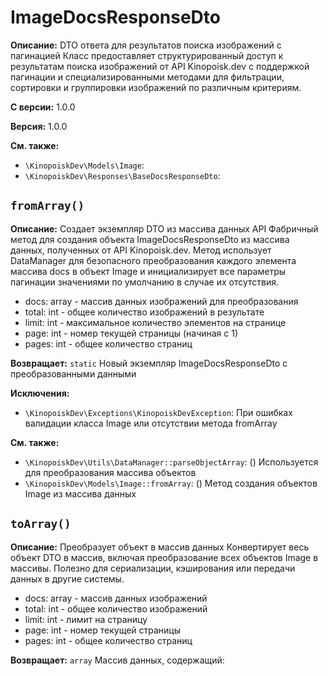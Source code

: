 # ImageDocsResponseDto

**Описание:** DTO ответа для результатов поиска изображений с пагинацией
Класс предоставляет структурированный доступ к результатам поиска изображений
от API Kinopoisk.dev с поддержкой пагинации и специализированными методами
для фильтрации, сортировки и группировки изображений по различным критериям.

**С версии:** 1.0.0

**Версия:** 1.0.0

**См. также:**

* `\KinopoiskDev\Models\Image`: 
* `\KinopoiskDev\Responses\BaseDocsResponseDto`: 

## `fromArray()`

**Описание:** Создает экземпляр DTO из массива данных API
Фабричный метод для создания объекта ImageDocsResponseDto из массива данных,
полученных от API Kinopoisk.dev. Метод использует DataManager для безопасного
преобразования каждого элемента массива docs в объект Image и инициализирует
все параметры пагинации значениями по умолчанию в случае их отсутствия.
- docs: array - массив данных изображений для преобразования
- total: int - общее количество изображений в результате
- limit: int - максимальное количество элементов на странице
- page: int - номер текущей страницы (начиная с 1)
- pages: int - общее количество страниц

**Возвращает:** `static` Новый экземпляр ImageDocsResponseDto с преобразованными данными

**Исключения:**

* `\KinopoiskDev\Exceptions\KinopoiskDevException`: При ошибках валидации класса Image или отсутствии метода fromArray

**См. также:**

* `\KinopoiskDev\Utils\DataManager::parseObjectArray`: () Используется для преобразования массива объектов
* `\KinopoiskDev\Models\Image::fromArray`: () Метод создания объектов Image из массива данных

## `toArray()`

**Описание:** Преобразует объект в массив данных
Конвертирует весь объект DTO в массив, включая преобразование
всех объектов Image в массивы. Полезно для сериализации,
кэширования или передачи данных в другие системы.
- docs: array - массив данных изображений
- total: int - общее количество изображений
- limit: int - лимит на страницу
- page: int - номер текущей страницы
- pages: int - общее количество страниц

**Возвращает:** `array` Массив данных, содержащий:

